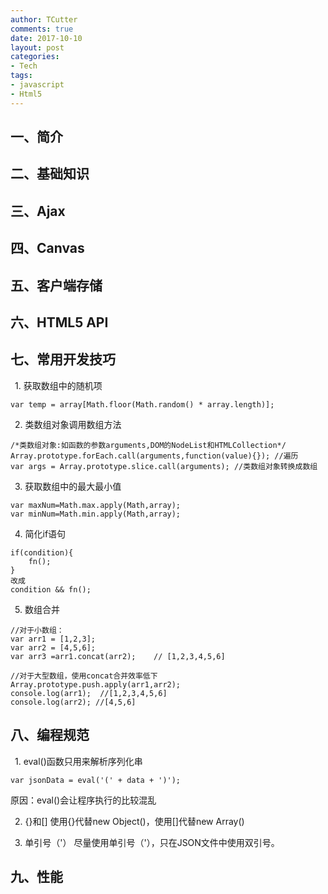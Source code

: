 ```yaml
---
author: TCutter
comments: true
date: 2017-10-10
layout: post
categories:
- Tech
tags:
- javascript
- Html5
---
```


## 一、简介
## 二、基础知识
## 三、Ajax
## 四、Canvas
## 五、客户端存储
## 六、HTML5 API
## 七、常用开发技巧
&#8194;1. 获取数组中的随机项 

```
var temp = array[Math.floor(Math.random() * array.length)];
```

&#8194;2. 类数组对象调用数组方法

```
/*类数组对象:如函数的参数arguments,DOM的NodeList和HTMLCollection*/
Array.prototype.forEach.call(arguments,function(value){}); //遍历
var args = Array.prototype.slice.call(arguments); //类数组对象转换成数组
```

&#8194;3. 获取数组中的最大最小值

```
var maxNum=Math.max.apply(Math,array);
var minNum=Math.min.apply(Math,array);
```

&#8194;4. 简化if语句

```
if(condition){
	fn();
}
改成
condition && fn();
```

&#8194;5. 数组合并

```
//对于小数组：
var arr1 = [1,2,3];
var arr2 = [4,5,6];
var arr3 =arr1.concat(arr2);	// [1,2,3,4,5,6]

//对于大型数组，使用concat合并效率低下
Array.prototype.push.apply(arr1,arr2);
console.log(arr1);  //[1,2,3,4,5,6]
console.log(arr2); //[4,5,6]
```

## 八、编程规范
&#8194;1. eval()函数只用来解析序列化串

```
var jsonData = eval('(' + data + ')');
```

原因：eval()会让程序执行的比较混乱

&#8194;2. {}和[]
使用{}代替new Object()，使用[]代替new Array()

&#8194;3. 单引号（'）
   尽量使用单引号（'），只在JSON文件中使用双引号。

## 九、性能

